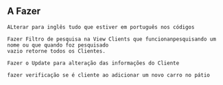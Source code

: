 ## A Fazer

    ALterar para inglês tudo que estiver em português nos códigos

    Fazer Filtro de pesquisa na View Clients que funcionanpesquisando um nome ou que quando foz pesquisado 
    vazio retorne todos os Clientes.

    Fazer o Update para alteração das informações do Cliente

    fazer verificação se é cliente ao adicionar um novo carro no pátio